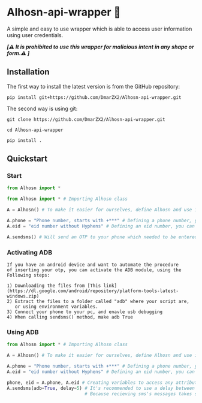 # Alhosn-api-wrapper :cowboy_hat_face:	
A simple and easy to use wrapper which is able to access user information using user credentials.  

**_[:warning:	It is prohibited to use this wrapper for malicious intent in any shape or form.:warning:	]_**


Installation
------------

The first way to install the latest version is from the GitHub repository:

    pip install git+https://github.com/DmarZX2/Alhosn-api-wrapper.git
    
    
The second way is using git:

    git clone https://github.com/DmarZX2/Alhosn-api-wrapper.git
    
    cd Alhosn-api-wrapper
    
    pip install .
    
    
    
    
    
## Quickstart

### Start
```python
from Alhosn import *

from Alhosn import * # Importing Alhosn class

A = Alhosn() # To make it easier for ourselves, define Alhosn and use it anywhere.

A.phone = "Phone number, starts with +***" # Defining a phone number, you can do it here or from Alhosn class directly.
A.eid = "eid number without Hyphens" # Defining an eid number, you can do it here or from Alhosn class directly.

A.sendsms() # Will send an OTP to your phone which needed to be entered to other methods
```

### Activating ADB
```
If you have an android device and want to automate the procedure
of inserting your otp, you can activate the ADB module, using the
Following steps:

1) Downloading the files from [This link](https://dl.google.com/android/repository/platform-tools-latest-windows.zip)
2) Extract the files to a folder called "adb" where your script are,
   or using environment variables.
3) Connect your phone to your pc, and enavle usb debugging
4) When calling sendsms() method, make adb True
```

### Using ADB

```python
from Alhosn import * # Importing Alhosn class

A = Alhosn() # To make it easier for ourselves, define Alhosn and use it anywhere.

A.phone = "Phone number, starts with +***" # Defining a phone number, you can do it here or from Alhosn class directly.
A.eid = "eid number without Hyphens" # Defining an eid number, you can do it here or from Alhosn class directly.

phone, eid = A.phone, A.eid # Creating variables to access any attributes from Alhosn class for later use.
A.sendsms(adb=True, delay=5) # It's recommended to use a delay between 3-5 seconds
                             # Because recieving sms's messages takes some time

 ```

